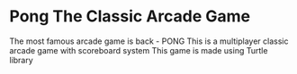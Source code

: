 # Pong The Classic Arcade Game

The most famous arcade game is back - PONG
This is a multiplayer classic arcade game with scoreboard system
This game is made using Turtle library